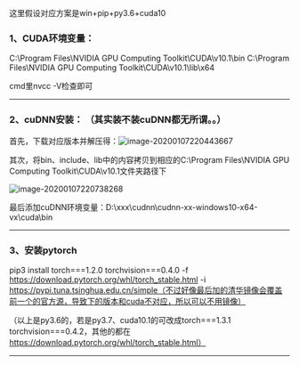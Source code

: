 这里假设对应方案是win+pip+py3.6+cuda10

### 1、CUDA环境变量：

C:\Program Files\NVIDIA GPU Computing Toolkit\CUDA\v10.1\bin
C:\Program Files\NVIDIA GPU Computing Toolkit\CUDA\v10.1\lib\x64

cmd里nvcc -V检查即可

----

### 2、cuDNN安装： （其实装不装cuDNN都无所谓。。）

首先，下载对应版本并解压得：![image-20200107220443667](C:\Users\Administrator\AppData\Roaming\Typora\typora-user-images\image-20200107220443667.png)

其次，将bin、include、lib中的内容拷贝到相应的C:\Program Files\NVIDIA GPU Computing Toolkit\CUDA\v10.1文件夹路径下

![image-20200107220738268](C:\Users\Administrator\AppData\Roaming\Typora\typora-user-images\image-20200107220738268.png)

最后添加cuDNN环境变量：D:\xxx\cudnn\cudnn-xx-windows10-x64-vx\cuda\bin

----

### 3、安装pytorch

pip3 install torch===1.2.0 torchvision===0.4.0 -f https://download.pytorch.org/whl/torch_stable.html -i https://pypi.tuna.tsinghua.edu.cn/simple（不过好像最后加的清华镜像会覆盖前一个的官方源，导致下的版本和cuda不对应，所以可以不用镜像）

（以上是py3.6的，若是py3.7、cuda10.1的可改成torch===1.3.1 torchvision===0.4.2，其他的都在 https://download.pytorch.org/whl/torch_stable.html）

-----

